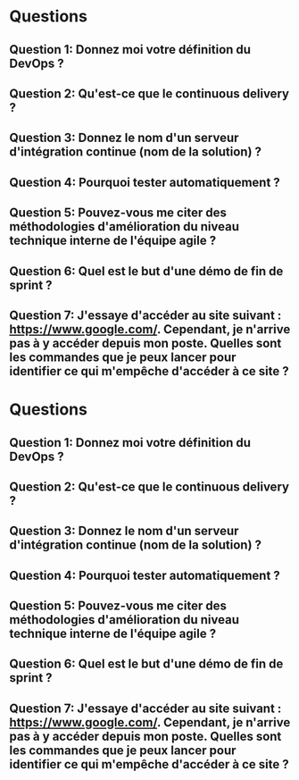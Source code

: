 # Questions

## Question 1: Donnez moi votre définition du DevOps ?

## Question 2: Qu'est-ce que le continuous delivery ?

## Question 3: Donnez le nom d'un serveur d'intégration continue (nom de la solution) ?

## Question 4: Pourquoi tester automatiquement ?

## Question 5: Pouvez-vous me citer des méthodologies d'amélioration du niveau technique interne de l'équipe agile ?

## Question 6: Quel est le but d'une démo de fin de sprint ?

## Question 7: J'essaye d'accéder au site suivant : https://www.google.com/. Cependant, je n'arrive pas à y accéder depuis mon poste. Quelles sont les commandes que je peux lancer pour identifier ce qui m'empêche d'accéder à ce site ?

# Questions

## Question 1: Donnez moi votre définition du DevOps ?

## Question 2: Qu'est-ce que le continuous delivery ?

## Question 3: Donnez le nom d'un serveur d'intégration continue (nom de la solution) ?

## Question 4: Pourquoi tester automatiquement ?

## Question 5: Pouvez-vous me citer des méthodologies d'amélioration du niveau technique interne de l'équipe agile ?

## Question 6: Quel est le but d'une démo de fin de sprint ?

## Question 7: J'essaye d'accéder au site suivant : https://www.google.com/. Cependant, je n'arrive pas à y accéder depuis mon poste. Quelles sont les commandes que je peux lancer pour identifier ce qui m'empêche d'accéder à ce site ?

